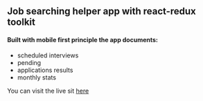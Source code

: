 ## Job searching helper app with react-redux toolkit


#### Built with mobile first principle the app documents:

 - scheduled interviews
 - pending
 - applications results
 - monthly stats

You can visit the live sit [here](Live%20Site%20%5Bhttps://62bb152e6a5e1924ae576942--singular-jalebi-52059d.netlify.app%5D)
